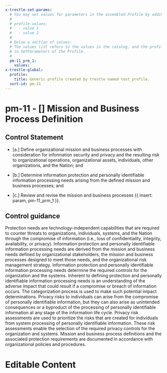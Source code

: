 ```yaml
---
x-trestle-set-params:
  # You may set values for parameters in the assembled Profile by adding
  #
  # profile-values:
  #   - value 1
  #   - value 2
  #
  # below a section of values:
  # The values list refers to the values in the catalog, and the profile-values represent values
  # in SetParameters of the Profile.
  #
  pm-11_prm_1:
    values:
x-trestle-global:
  profile:
    title: Generic profile created by trestle named test_profile.
  sort-id: pm-11
---
```


# pm-11 - \[\] Mission and Business Process Definition

## Control Statement

- \[a.\] Define organizational mission and business processes with consideration for information security and privacy and the resulting risk to organizational operations, organizational assets, individuals, other organizations, and the Nation; and

- \[b.\] Determine information protection and personally identifiable information processing needs arising from the defined mission and business processes; and

- \[c.\] Review and revise the mission and business processes {{ insert: param, pm-11_prm_1 }}.

## Control guidance

Protection needs are technology-independent capabilities that are required to counter threats to organizations, individuals, systems, and the Nation through the compromise of information (i.e., loss of confidentiality, integrity, availability, or privacy). Information protection and personally identifiable information processing needs are derived from the mission and business needs defined by organizational stakeholders, the mission and business processes designed to meet those needs, and the organizational risk management strategy. Information protection and personally identifiable information processing needs determine the required controls for the organization and the systems. Inherent to defining protection and personally identifiable information processing needs is an understanding of the adverse impact that could result if a compromise or breach of information occurs. The categorization process is used to make such potential impact determinations. Privacy risks to individuals can arise from the compromise of personally identifiable information, but they can also arise as unintended consequences or a byproduct of the processing of personally identifiable information at any stage of the information life cycle. Privacy risk assessments are used to prioritize the risks that are created for individuals from system processing of personally identifiable information. These risk assessments enable the selection of the required privacy controls for the organization and systems. Mission and business process definitions and the associated protection requirements are documented in accordance with organizational policies and procedures.

# Editable Content

<!-- Make additions and edits below -->
<!-- The above represents the contents of the control as received by the profile, prior to additions. -->
<!-- If the profile makes additions to the control, they will appear below. -->
<!-- The above markdown may not be edited but you may edit the content below, and/or introduce new additions to be made by the profile. -->
<!-- If there is a yaml header at the top, parameter values may be edited. Use --set-parameters to incorporate the changes during assembly. -->
<!-- The content here will then replace what is in the profile for this control, after running profile-assemble. -->
<!-- The current profile has no added parts for this control, but you may add new ones here. -->
<!-- Each addition must have a heading either of the form ## Control my_addition_name -->
<!-- or ## Part a. (where the a. refers to one of the control statement labels.) -->
<!-- "## Control" parts are new parts added after the statement part. -->
<!-- "## Part" parts are new parts added into the top-level statement part with that label. -->
<!-- Subparts may be added with nested hash levels of the form ### My Subpart Name -->
<!-- underneath the parent ## Control or ## Part being added -->
<!-- See https://ibm.github.io/compliance-trestle/tutorials/ssp_profile_catalog_authoring/ssp_profile_catalog_authoring for guidance. -->
